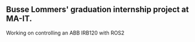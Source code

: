 Busse Lommers' graduation internship project at MA-IT.
-------
Working on controlling an ABB IRB120 with ROS2
